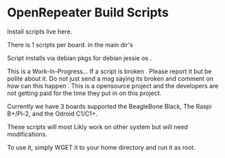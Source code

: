 OpenRepeater Build Scripts
=======

Install scripts live here.

There is 1 scripts per board. in the main dir's

Script installs via debian pkgs for debian jessie os .

This is a Work-In-Progress... 
If a script is broken . 
Please report it but be polite about it.
Do not just send a msg saying its broken and comment on how can this happen . 
This is a opensource project and the developers are not getting paid for the
time they put in on this project.

Currently we have 3 boards supported the BeagleBone Black, The Raspi B+/Pi-2,
and the Odroid C1/C1+. 

These scripts will most Likly work on other system but will need modifications.

To use it, simply WGET it to your home directory and run it as root.